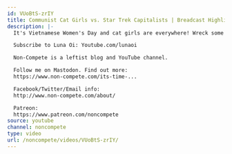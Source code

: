 ```yaml
---
id: VUoBtS-zrIY
title: Communist Cat Girls vs. Star Trek Capitalists | Breadcast Highlights
description: |-
  It's Vietnamese Women's Day and cat girls are everywhere! Wreck some Ferengi memes and relax.

  Subscribe to Luna Oi: Youtube.com/lunaoi

  Non-Compete is a leftist blog and YouTube channel.

  Follow me on Mastodon. Find out more:
  https://www.non-compete.com/its-time-...

  Facebook/Twitter/Email info:
  http://www.non-compete.com/about/

  Patreon:
  https://www.patreon.com/noncompete
source: youtube
channel: noncompete
type: video
url: /noncompete/videos/VUoBtS-zrIY/
---
```

